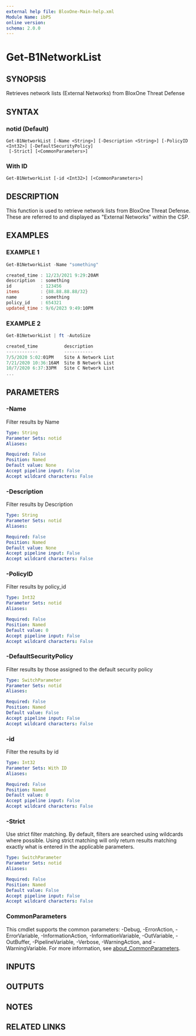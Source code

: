 ```yaml
---
external help file: BloxOne-Main-help.xml
Module Name: ibPS
online version:
schema: 2.0.0
---
```


# Get-B1NetworkList

## SYNOPSIS
Retrieves network lists (External Networks) from BloxOne Threat Defense

## SYNTAX

### notid (Default)
```
Get-B1NetworkList [-Name <String>] [-Description <String>] [-PolicyID <Int32>] [-DefaultSecurityPolicy]
 [-Strict] [<CommonParameters>]
```

### With ID
```
Get-B1NetworkList [-id <Int32>] [<CommonParameters>]
```

## DESCRIPTION
This function is used to retrieve network lists from BloxOne Threat Defense.
These are referred to and displayed as "External Networks" within the CSP.

## EXAMPLES

### EXAMPLE 1
```powershell
Get-B1NetworkList -Name "something"

created_time : 12/23/2021 9:29:20AM
description  : something
id           : 123456
items        : {88.88.88.88/32}
name         : something
policy_id    : 654321
updated_time : 9/6/2023 9:49:10PM
```

### EXAMPLE 2
```powershell
Get-B1NetworkList | ft -AutoSize

created_time          description                                            id items                                                                     name                               policy_id updated_time
------------          -----------                                            -- -----                                                                     ----                               --------- ------------
7/5/2020 5:02:01PM    Site A Network List                                123456 {1.2.3.4/32, 1.0.0.0/29, 134.1.2.3/32…}                                   site-a-network                         12345 1/27/2024 2:23:21PM
7/21/2020 10:36:16AM  Site B Network List                                234567 {9.4.2.6/32}                                                              site-b-network                         23456 10/13/2023 11:26:51AM
10/7/2020 6:37:33PM   Site C Network List                                345678 {123.234.123.234}                                                         site-c-network                         34567 9/6/2023 9:53:51PM
...
```

## PARAMETERS

### -Name
Filter results by Name

```yaml
Type: String
Parameter Sets: notid
Aliases:

Required: False
Position: Named
Default value: None
Accept pipeline input: False
Accept wildcard characters: False
```

### -Description
Filter results by Description

```yaml
Type: String
Parameter Sets: notid
Aliases:

Required: False
Position: Named
Default value: None
Accept pipeline input: False
Accept wildcard characters: False
```

### -PolicyID
Filter results by policy_id

```yaml
Type: Int32
Parameter Sets: notid
Aliases:

Required: False
Position: Named
Default value: 0
Accept pipeline input: False
Accept wildcard characters: False
```

### -DefaultSecurityPolicy
Filter results by those assigned to the default security policy

```yaml
Type: SwitchParameter
Parameter Sets: notid
Aliases:

Required: False
Position: Named
Default value: False
Accept pipeline input: False
Accept wildcard characters: False
```

### -id
Filter the results by id

```yaml
Type: Int32
Parameter Sets: With ID
Aliases:

Required: False
Position: Named
Default value: 0
Accept pipeline input: False
Accept wildcard characters: False
```

### -Strict
Use strict filter matching.
By default, filters are searched using wildcards where possible.
Using strict matching will only return results matching exactly what is entered in the applicable parameters.

```yaml
Type: SwitchParameter
Parameter Sets: notid
Aliases:

Required: False
Position: Named
Default value: False
Accept pipeline input: False
Accept wildcard characters: False
```

### CommonParameters
This cmdlet supports the common parameters: -Debug, -ErrorAction, -ErrorVariable, -InformationAction, -InformationVariable, -OutVariable, -OutBuffer, -PipelineVariable, -Verbose, -WarningAction, and -WarningVariable. For more information, see [about_CommonParameters](http://go.microsoft.com/fwlink/?LinkID=113216).

## INPUTS

## OUTPUTS

## NOTES

## RELATED LINKS
